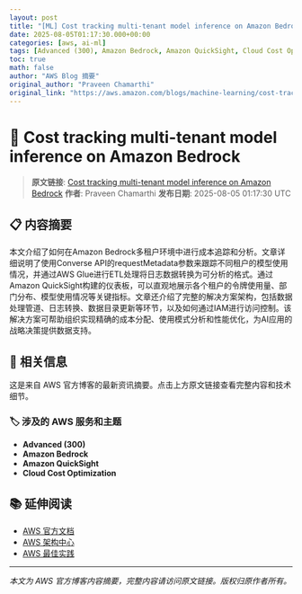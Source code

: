 ```yaml
---
layout: post
title: "[ML] Cost tracking multi-tenant model inference on Amazon Bedrock"
date: 2025-08-05T01:17:30.000+00:00
categories: [aws, ai-ml]
tags: [Advanced (300), Amazon Bedrock, Amazon QuickSight, Cloud Cost Optimization]
toc: true
math: false
author: "AWS Blog 摘要"
original_author: "Praveen Chamarthi"
original_link: "https://aws.amazon.com/blogs/machine-learning/cost-tracking-multi-tenant-model-inference-on-amazon-bedrock/"
---
```


# 🤖 Cost tracking multi-tenant model inference on Amazon Bedrock

> **原文链接**: [Cost tracking multi-tenant model inference on Amazon Bedrock](https://aws.amazon.com/blogs/machine-learning/cost-tracking-multi-tenant-model-inference-on-amazon-bedrock/)
> **作者**: Praveen Chamarthi
> **发布日期**: 2025-08-05 01:17:30 UTC

## 📋 内容摘要

本文介绍了如何在Amazon Bedrock多租户环境中进行成本追踪和分析。文章详细说明了使用Converse API的requestMetadata参数来跟踪不同租户的模型使用情况，并通过AWS Glue进行ETL处理将日志数据转换为可分析的格式。通过Amazon QuickSight构建的仪表板，可以直观地展示各个租户的令牌使用量、部门分布、模型使用情况等关键指标。文章还介绍了完整的解决方案架构，包括数据处理管道、日志转换、数据目录更新等环节，以及如何通过IAM进行访问控制。该解决方案可帮助组织实现精确的成本分配、使用模式分析和性能优化，为AI应用的战略决策提供数据支持。

## 🔗 相关信息

这是来自 AWS 官方博客的最新资讯摘要。点击上方原文链接查看完整内容和技术细节。

### 🏷️ 涉及的 AWS 服务和主题

- **Advanced (300)**
- **Amazon Bedrock**
- **Amazon QuickSight**
- **Cloud Cost Optimization**

## 📚 延伸阅读

- [AWS 官方文档](https://docs.aws.amazon.com/)
- [AWS 架构中心](https://aws.amazon.com/architecture/)
- [AWS 最佳实践](https://aws.amazon.com/architecture/well-architected/)

---

*本文为 AWS 官方博客内容摘要，完整内容请访问原文链接。版权归原作者所有。*